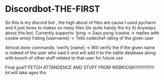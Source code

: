 # Discordbot-THE-FIRST

So this is my discord bot , the high about of files are cause I used pycharm and it just loves to makes so many files (its quite handy tho try it)
Anyways about this bot,
Currently supports:
  !ping -> Says pong
  !cookie -> replies with cookie emoji
  !rating [username] -> Tells codechef rating of the given user
  
Almost done commands:
  !verify [name] -> Will verify the if the given name is indeed of the user who said it and will add it to the sqlite database along with bunch of other stuff related to that user for future use
 
Final goal?
  FETCH ATTANDENCE AND STUFF FROM WEBKIOSK!!!!!!!!!!!!!!!!
  lol will take ages tho
